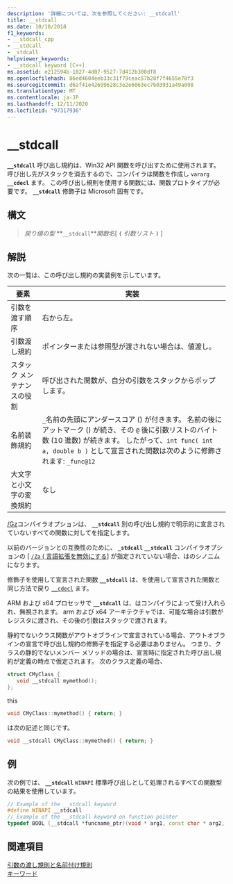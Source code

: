 ```yaml
---
description: '詳細については、次を参照してください: __stdcall'
title: __stdcall
ms.date: 10/10/2018
f1_keywords:
- __stdcall_cpp
- __stdcall
- _stdcall
helpviewer_keywords:
- __stdcall keyword [C++]
ms.assetid: e212594b-1827-4d07-9527-7d412b300df8
ms.openlocfilehash: 86ed4604eeb33c31f79ceac57b28f7f4655e78f3
ms.sourcegitcommit: d6af41e42699628c3e2e6063ec7b03931a49a098
ms.translationtype: MT
ms.contentlocale: ja-JP
ms.lasthandoff: 12/11/2020
ms.locfileid: "97317936"
---
```

# <a name="__stdcall"></a>__stdcall

**`__stdcall`** 呼び出し規約は、Win32 API 関数を呼び出すために使用されます。 呼び出し先がスタックを消去するので、コンパイラは関数を作成し `vararg` **`__cdecl`** ます。 この呼び出し規則を使用する関数には、関数プロトタイプが必要です。 **`__stdcall`** 修飾子は Microsoft 固有です。

## <a name="syntax"></a>構文

> *戻り値の型* **`__stdcall`***関数名*[ **`(`** *引数リスト* **`)`** ]

## <a name="remarks"></a>解説

次の一覧は、この呼び出し規約の実装例を示しています。

|要素|実装|
|-------------|--------------------|
|引数を渡す順序|右から左。|
|引数渡し規約|ポインターまたは参照型が渡されない場合は、値渡し。|
|スタック メンテナンスの役割|呼び出された関数が、自分の引数をスタックからポップします。|
|名前装飾規約|`_`名前の先頭にアンダースコア () が付きます。 名前の後にアットマーク () が続き、その `@` 後に引数リストのバイト数 (10 進数) が続きます。 したがって、`int func( int a, double b )` として宣言された関数は次のように修飾されます: `_func@12`|
|大文字と小文字の変換規約|なし|

[/Gz](../build/reference/gd-gr-gv-gz-calling-convention.md)コンパイラオプションは、 **`__stdcall`** 別の呼び出し規約で明示的に宣言されていないすべての関数に対してを指定します。

以前のバージョンとの互換性のために、 **`_stdcall`** **`__stdcall`** コンパイラオプションの [ [ `/Za` \( 言語拡張を無効にする](../build/reference/za-ze-disable-language-extensions.md)] が指定されていない場合、はのシノニムになります。

修飾子を使用して宣言された関数 **`__stdcall`** は、を使用して宣言された関数と同じ方法で戻り [`__cdecl`](../cpp/cdecl.md) ます。

ARM および x64 プロセッサで **`__stdcall`** は、はコンパイラによって受け入れられ、無視されます。 arm および x64 アーキテクチャでは、可能な場合は引数がレジスタに渡され、その後の引数はスタックで渡されます。

静的でないクラス関数がアウトオブラインで宣言されている場合、アウトオブラインの宣言で呼び出し規約の修飾子を指定する必要はありません。 つまり、クラスの静的でないメンバー メソッドの場合は、宣言時に指定された呼び出し規約が定義の時点で仮定されます。 次のクラス定義の場合、

```cpp
struct CMyClass {
   void __stdcall mymethod();
};
```

this

```cpp
void CMyClass::mymethod() { return; }
```

は次の記述と同じです。

```cpp
void __stdcall CMyClass::mymethod() { return; }
```

## <a name="example"></a>例

次の例では、 **`__stdcall`** `WINAPI` 標準呼び出しとして処理されるすべての関数型の結果を使用しています。

```cpp
// Example of the __stdcall keyword
#define WINAPI __stdcall
// Example of the __stdcall keyword on function pointer
typedef BOOL (__stdcall *funcname_ptr)(void * arg1, const char * arg2, DWORD flags, ...);
```

## <a name="see-also"></a>関連項目

[引数の渡し規則と名前付け規則](../cpp/argument-passing-and-naming-conventions.md)<br/>
[キーワード](../cpp/keywords-cpp.md)
